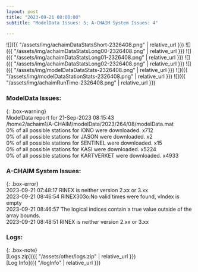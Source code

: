 ```yaml
---
layout: post
title: "2023-09-21 08:00:00"
subtitle: "ModelData Issues: 5; A-CHAIM System Issues: 4"

---
```


![]({{ "/assets/img/achaimDataStatsShort-2326408.png" | relative_url }})
![]({{ "/assets/img/achaimDataStatsLong00-2326408.png" | relative_url }})
![]({{ "/assets/img/achaimDataStatsLong01-2326408.png" | relative_url }})
![]({{ "/assets/img/achaimDataStatsLong02-2326408.png" | relative_url }})
![]({{ "/assets/img/modelDataDataStats-2326408.png" | relative_url }})
![]({{ "/assets/img/modelDataStationStats-2326408.png" | relative_url }})
![]({{ "/assets/img/achaimRunTime-2326408.png" | relative_url }})


### ModelData Issues:  
  
{: .box-warning}  
 ModelData report for 21-Sep-2023 08:15:43   
 /home2/achaim1/A-CHAIM/modelData/2023/264/08/modelData.mat   
 0% of all possible stations for IONO were downloaded. x712   
 0% of all possible stations for JASON were downloaded. x2   
 0% of all possible stations for SENTINEL were downloaded. x15   
 0% of all possible stations for KASI were downloaded. x5224   
 0% of all possible stations for KARTVERKET were downloaded. x4933   
  
### A-CHAIM System Issues:  
  
{: .box-error}  
2023-09-21 07:48:17 RINEX is neither version 2.xx or 3.xx  
2023-09-21 08:46:54 RINEX303o:No valid times were found, vIndex is empty  
2023-09-21 08:46:57 The logical indices contain a true value outside of the array bounds.  
2023-09-21 08:48:51 RINEX is neither version 2.xx or 3.xx  

### Logs:  
  
{: .box-note}  
[Logs.zip]({{ "/assets/other/logs.zip" | relative_url }})  
[Log Info]({{ "/logInfo" | relative_url }})  
